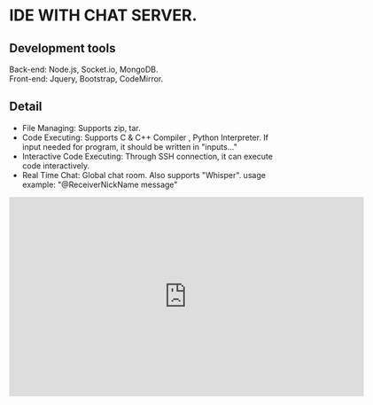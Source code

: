# IDE WITH CHAT SERVER. 

## Development tools
Back-end: Node.js, Socket.io, MongoDB. <br>
Front-end: Jquery, Bootstrap, CodeMirror.

## Detail
* File Managing: Supports zip, tar.
* Code Executing: Supports C & C++ Compiler , Python Interpreter. If input needed for program, it should be written in "inputs..."
* Interactive Code Executing: Through SSH connection, it can execute code interactively.
* Real Time Chat: Global chat room. Also supports "Whisper". usage example: "@ReceiverNickName message"


<iframe width="640" height="360" src="https://www.youtube.com/embed/HPWznop03dg" frameborder="0" gesture="media" allowfullscreen=""></iframe>
